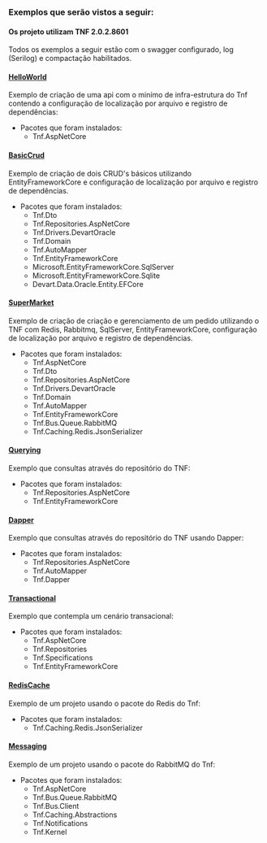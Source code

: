 ### Exemplos que serão vistos a seguir:

#### Os projeto utilizam TNF 2.0.2.8601

Todos os exemplos a seguir estão com o swagger configurado, log (Serilog) e compactação habilitados.

#### [HelloWorld](https://github.com/totvsnetcore/tnf-samples/tree/master/Scenarios/HelloWorld) ####
Exemplo de criação de uma api com o minímo de infra-estrutura do Tnf contendo a configuração de localização por arquivo e registro de dependências:

- Pacotes que foram instalados:
	- Tnf.AspNetCore

#### [BasicCrud](https://github.com/totvsnetcore/tnf-samples/tree/master/Scenarios/BasicCrud) ####
Exemplo de criação de dois CRUD's básicos utilizando EntityFrameworkCore e configuração de localização por arquivo e registro de dependências.

- Pacotes que foram instalados:
	- Tnf.Dto
	- Tnf.Repositories.AspNetCore
	- Tnf.Drivers.DevartOracle
	- Tnf.Domain
	- Tnf.AutoMapper
	- Tnf.EntityFrameworkCore	
	- Microsoft.EntityFrameworkCore.SqlServer
	- Microsoft.EntityFrameworkCore.Sqlite
	- Devart.Data.Oracle.Entity.EFCore

#### [SuperMarket](https://github.com/totvsnetcore/tnf-samples/tree/master/Scenarios/SuperMarket) ####
Exemplo de criação de criação e gerenciamento de um pedido utilizando o TNF com Redis, Rabbitmq, SqlServer, EntityFrameworkCore, configuração de localização por arquivo e registro de dependências.

- Pacotes que foram instalados:
	- Tnf.AspNetCore
	- Tnf.Dto
	- Tnf.Repositories.AspNetCore
	- Tnf.Drivers.DevartOracle
	- Tnf.Domain
	- Tnf.AutoMapper
	- Tnf.EntityFrameworkCore	
	- Tnf.Bus.Queue.RabbitMQ
	- Tnf.Caching.Redis.JsonSerializer

#### [Querying](https://github.com/totvsnetcore/tnf-samples/tree/master/Scenarios/Querying) ####
Exemplo que consultas através do repositório do TNF:

- Pacotes que foram instalados:
	- Tnf.Repositories.AspNetCore
	- Tnf.EntityFrameworkCore	

#### [Dapper](https://github.com/totvsnetcore/tnf-samples/tree/master/Scenarios/Dapper) ####
Exemplo que consultas através do repositório do TNF usando Dapper:

- Pacotes que foram instalados:
	- Tnf.Repositories.AspNetCore
	- Tnf.AutoMapper	
	- Tnf.Dapper	

#### [Transactional](https://github.com/totvsnetcore/tnf-samples/tree/master/Scenarios/Transactional) ####
Exemplo que contempla um cenário transacional:

- Pacotes que foram instalados:
	- Tnf.AspNetCore
	- Tnf.Repositories
	- Tnf.Specifications
	- Tnf.EntityFrameworkCore

#### [RedisCache](https://github.com/totvsnetcore/tnf-samples/tree/master/Scenarios/RedisCache) ####
Exemplo de um projeto usando o pacote do Redis do Tnf:

- Pacotes que foram instalados:
	- Tnf.Caching.Redis.JsonSerializer

#### [Messaging](https://github.com/totvsnetcore/tnf-samples/tree/master/Scenarios/Messaging) ####
Exemplo de um projeto usando o pacote do RabbitMQ do Tnf:

- Pacotes que foram instalados:
	- Tnf.AspNetCore
	- Tnf.Bus.Queue.RabbitMQ
	- Tnf.Bus.Client
	- Tnf.Caching.Abstractions
	- Tnf.Notifications
	- Tnf.Kernel
